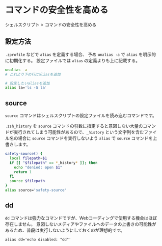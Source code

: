 # コマンドの安全性を高める

シェルスクリプト > コマンドの安全性を高める

## 設定方法

`.zprofile` などで `alias` を定義する場合、 
予め `unalias -a` で `alias` を明示的に初期化する。
設定ファイルでは `alias` の定義よりも上に記載する。

```zsh
unalias -a
# これより下の行にaliasを追加

# 設定したいaliasを追加
alias la='ls -G la'
```

## source

`source` コマンドはシェルスクリプトの設定ファイルを読み込むコマンドです。

`.zsh_history` を `source` コマンドの引数に指定すると意図しない大量のコマンドが実行されてしまう可能性があるので、`_history` という文字列を含むファイル名の場合に `source` コマンドを実行しないよう `alias` で `source` コマンドを上書きします。

```zsh
safety-source() {
  local filepath=$1
  if [[ "$filepath" == *_history* ]]; then
    echo "denied: open $1"
    return 1
  fi
  source $filepath
}
alias source='safety-source'
```

## dd

`dd` コマンドは強力なコマンドですが、Webコーディングで使用する機会はほぼ存在しません。
意図しないメディアやファイルへのデータの上書きの可能性があるため、普段は実行しないようにしておくのが理想的です。

```
alias dd='echo disabled: "dd"'
```
